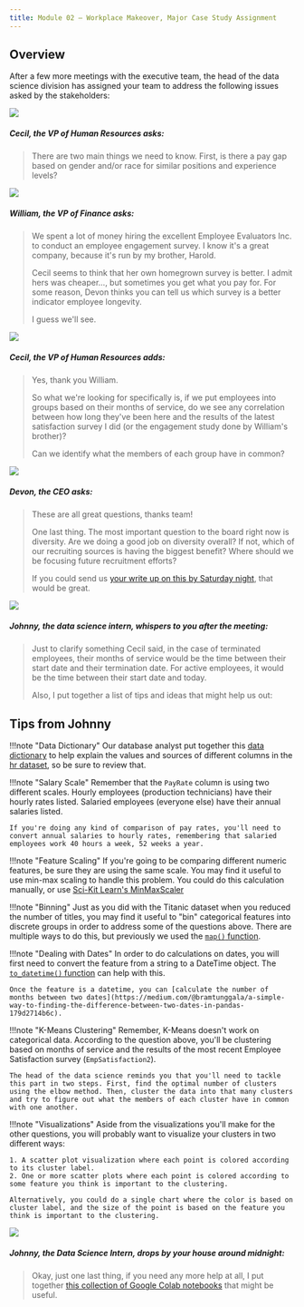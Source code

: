 ```yaml
---
title: Module 02 — Workplace Makeover, Major Case Study Assignment
---
```


## Overview

After a few more meetings with the executive team, the head of the data science division has assigned your team to address the following issues asked by the stakeholders:

<div class="dialogue">
	<img src="{{URLROOT}}/shared/img/cecil.jpg">
	<h5>Cecil, the VP of Human Resources asks:</h5>
	<blockquote><p>There are two main things we need to know. First, is there a pay gap based on gender and/or race for similar positions and experience levels?</p></blockquote>
</div>

<div class="dialogue">
	<img src="{{URLROOT}}/shared/img/william.jpg">
	<h5>William, the VP of Finance asks:</h5>
	<blockquote><p>We spent a lot of money hiring the excellent Employee Evaluators Inc. to conduct an employee engagement survey. I know it's a great company, because it's run by my brother, Harold. 
		<p>Cecil seems to think that her own homegrown survey is better. I admit hers was cheaper..., but sometimes you get what you pay for. For some reason, Devon thinks you can tell us which survey is a better indicator employee longevity.</p>
		<p>I guess we'll see.</p></blockquote>
</div>

<div class="dialogue">
	<img src="{{URLROOT}}/shared/img/cecil.jpg">
	<h5>Cecil, the VP of Human Resources adds:</h5>
	<blockquote><p>Yes, thank you William.</p><p>So what we're looking for specifically is, if we put employees into groups based on their months of service, do we see any correlation between how long they've been here and the results of the latest satisfaction survey I did (or the engagement study done by William's brother)?</p><p>Can we identify what the members of each group have in common?</p></blockquote>
</div>

<div class="dialogue">
	<img src="{{URLROOT}}/shared/img/devon.jpg">
	<h5>Devon, the CEO asks:</h5>
	<blockquote><p>These are all great questions, thanks team!</p><p>One last thing. The most important question to the board right now is diversity. Are we doing a good job on diversity overall? If not, which of our recruiting sources is having the biggest benefit? Where should we be focusing future recruitment efforts?</p>
	<p>If you could send us <a href='./summary.docx'>your write up on this by Saturday night</a>, that would be great.</blockquote>
</div>

<div class="dialogue">
	<img src="{{URLROOT}}/shared/img/johnny.jpg">
	<h5>Johnny, the data science intern, whispers to you after the meeting:</h5>
	<blockquote><p>Just to clarify something Cecil said, in the case of terminated employees, their months of service would be the time between their start date and their termination date. For active employees, it would be the time between their start date and today.</p><p>Also, I put together a list of tips and ideas that might help us out:</p></blockquote>
</div>

## Tips from Johnny

!!!note "Data Dictionary"
	Our database analyst put together this [data dictionary](./hr-dictionary.txt) to help explain the values and sources of different columns in the [hr dataset](https://raw.githubusercontent.com/byui-cse/cse450-course/master/data/hr.csv), so be sure to review that.

!!!note "Salary Scale"
	Remember that the `PayRate` column is using two different scales. Hourly employees (production technicians) have their hourly rates listed. Salaried employees (everyone else) have their annual salaries listed. 

	If you're doing any kind of comparison of pay rates, you'll need to convert annual salaries to hourly rates, remembering that salaried employees work 40 hours a week, 52 weeks a year.

!!!note "Feature Scaling"
	If you're going to be comparing different numeric features, be sure they are using the same scale. You may find it useful to use min-max scaling to handle this problem. You could do this calculation manually, or use [Sci-Kit Learn's MinMaxScaler](https://scikit-learn.org/stable/modules/generated/sklearn.preprocessing.MinMaxScaler.html)

!!!note "Binning"
	Just as you did with the Titanic dataset when you reduced the number of titles, you may find it useful to "bin" categorical features into discrete groups in order to address some of the questions above. There are multiple ways to do this, but previously we used the [`map()` function](https://pandas.pydata.org/pandas-docs/stable/reference/api/pandas.Series.map.html).

!!!note "Dealing with Dates" 
	In order to do calculations on dates, you will first need to convert the feature from a string to a DateTime object. The [`to_datetime()` function](https://pandas.pydata.org/pandas-docs/stable/getting_started/intro_tutorials/09_timeseries.html) can help with this.

	Once the feature is a datetime, you can [calculate the number of months between two dates](https://medium.com/@bramtunggala/a-simple-way-to-finding-the-difference-between-two-dates-in-pandas-179d2714b6c).

!!!note "K-Means Clustering"
	Remember, K-Means doesn't work on categorical data. According to the question above, you'll be clustering based on months of service and the results of the most recent Employee Satisfaction survey (`EmpSatisfaction2`).

	The head of the data science reminds you that you'll need to tackle this part in two steps. First, find the optimal number of clusters using the elbow method. Then, cluster the data into that many clusters and try to figure out what the members of each cluster have in common with one another.

!!!note "Visualizations"
	Aside from the visualizations you'll make for the other questions, you will probably want to visualize your clusters in two different ways:

	1. A scatter plot visualization where each point is colored according to its cluster label.
	2. One or more scatter plots where each point is colored according to some feature you think is important to the clustering.

	Alternatively, you could do a single chart where the color is based on cluster label, and the size of the point is based on the feature you think is important to the clustering.

<div class="dialogue">
	<img src="{{URLROOT}}/shared/img/johnny.jpg">
	<h5>Johnny, the Data Science Intern, drops by your house around midnight:</h5>
	<blockquote><p>Okay, just one last thing, if you need any more help at all, I put together <a href='./hints.html'>this collection of Google Colab notebooks</a> that might be useful.</p></blockquote>
</div>


[^1]: [CEO photo by Oz Seyrek on Unsplash ](https://unsplash.com/photos/-Ir03_pgpMU)

[^2]: [VP of HR photo by Christina @ wocintechchat.com](https://unsplash.com/photos/SJvDxw0azqw)

[^3]: [VP of Finance photo by steffen Wienberg on Unsplash](https://unsplash.com/photos/ml-pxK0Ovmw)

[^4]: [Data Science Intern photo by Fábio Lucas on Unsplash](https://unsplash.com/photos/iczrMDNuvzkml-pxK0Ovmw)